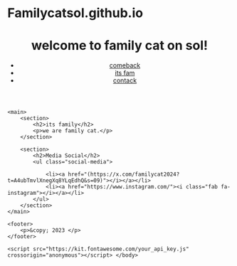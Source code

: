 # Familycatsol.github.io
<!DOCTYPE html>
<html>
<head>
    <title>catfamily</title>
    <link rel="stylesheet" href="style.css"> </head>
<body>
    <header>
        <h1>welcome to family cat on sol!</h1>
        <nav>
            <ul>
                <li><a href="#">comeback</a></li>
                <li><a href="#">its fam</a></li>
                <li><a href="#">contack</a></li>
            </ul>
        </nav>
    </header>

    <main>
        <section>
            <h2>its family</h2>
            <p>we are family cat.</p>
        </section>

        <section>
            <h2>Media Social</h2>
            <ul class="social-media">
        
                <li><a href="(https://x.com/familycat2024?t=A4ubTmvlXnegXq8YLqEdhQ&s=09)"></i></a></li>
                <li><a href="https://www.instagram.com/"><i class="fab fa-instagram"></i></a></li>
            </ul>
        </section>
    </main>

    <footer>
        <p>&copy; 2023 </p>
    </footer>

    <script src="https://kit.fontawesome.com/your_api_key.js" crossorigin="anonymous"></script> </body>
</html>
